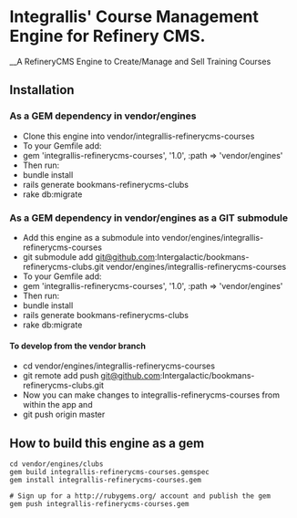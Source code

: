 # Integrallis' Course Management Engine for Refinery CMS.

__A RefineryCMS Engine to Create/Manage and Sell Training Courses

## Installation

### As a GEM dependency in vendor/engines

* Clone this engine into vendor/integrallis-refinerycms-courses
* To your Gemfile add: 
* gem 'integrallis-refinerycms-courses', '1.0', :path => 'vendor/engines'
* Then run:
* bundle install
* rails generate bookmans-refinerycms-clubs
* rake db:migrate

### As a GEM dependency in vendor/engines as a GIT submodule

* Add this engine as a submodule into vendor/engines/integrallis-refinerycms-courses
* 	git submodule add git@github.com:Intergalactic/bookmans-refinerycms-clubs.git vendor/engines/integrallis-refinerycms-courses
* To your Gemfile add: 
* gem 'integrallis-refinerycms-courses', '1.0', :path => 'vendor/engines'
* Then run:
* bundle install
* rails generate bookmans-refinerycms-clubs
* rake db:migrate

#### To develop from the vendor branch

* cd vendor/engines/integrallis-refinerycms-courses
* git remote add push git@github.com:Intergalactic/bookmans-refinerycms-clubs.git
* Now you can make changes to integrallis-refinerycms-courses from within the app and
*	git push origin master

## How to build this engine as a gem

    cd vendor/engines/clubs
    gem build integrallis-refinerycms-courses.gemspec
    gem install integrallis-refinerycms-courses.gem
    
    # Sign up for a http://rubygems.org/ account and publish the gem
    gem push integrallis-refinerycms-courses.gem